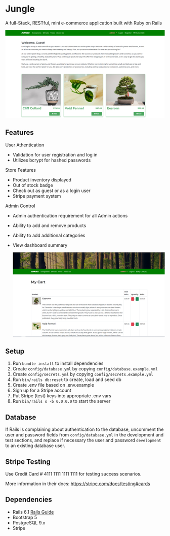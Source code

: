 # Jungle

A full-Stack, RESTful, mini e-commerce application built with Ruby on Rails 

 ![Jungle App](https://github.com/thien-trieu/jungle-rails/blob/master/docs/jungle_guest.PNG)

## Features

User Athentication
- Validation for user registration and log in
- Utilizes bcrypt for hashed passwords

Store Features
- Product inventory displayed
- Out of stock badge
- Check out as guest or as a login user
- Stripe payment system

Admin Control
- Admin authentication requirement for all Admin actions
- Ability to add and remove products
- Ability to add additional categories
- View dashboard summary

  ![Jungle Cart](https://github.com/thien-trieu/jungle-rails/blob/master/docs/jungle_cart.PNG)

## Setup

1. Run `bundle install` to install dependencies
2. Create `config/database.yml` by copying `config/database.example.yml`
3. Create `config/secrets.yml` by copying `config/secrets.example.yml`
4. Run `bin/rails db:reset` to create, load and seed db
5. Create .env file based on .env.example
6. Sign up for a Stripe account
7. Put Stripe (test) keys into appropriate .env vars
8. Run `bin/rails s -b 0.0.0.0` to start the server

## Database

If Rails is complaining about authentication to the database, uncomment the user and password fields from `config/database.yml` in the development and test sections, and replace if necessary the user and password `development` to an existing database user.

## Stripe Testing

Use Credit Card # 4111 1111 1111 1111 for testing success scenarios.

More information in their docs: <https://stripe.com/docs/testing#cards>

## Dependencies

- Rails 6.1 [Rails Guide](http://guides.rubyonrails.org/v6.1/)
- Bootstrap 5
- PostgreSQL 9.x
- Stripe
